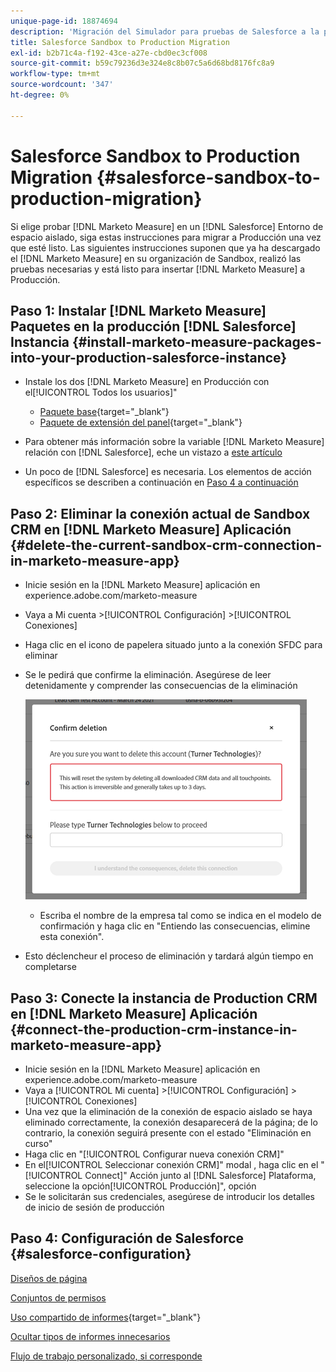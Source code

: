 ```yaml
---
unique-page-id: 18874694
description: 'Migración del Simulador para pruebas de Salesforce a la producción: [!DNL Marketo Measure] - Documentación del producto'
title: Salesforce Sandbox to Production Migration
exl-id: b2b71c4a-f192-43ce-a27e-cbd0ec3cf008
source-git-commit: b59c79236d3e324e8c8b07c5a6d68bd8176fc8a9
workflow-type: tm+mt
source-wordcount: '347'
ht-degree: 0%

---
```


# Salesforce Sandbox to Production Migration {#salesforce-sandbox-to-production-migration}

Si elige probar [!DNL Marketo Measure] en un [!DNL Salesforce] Entorno de espacio aislado, siga estas instrucciones para migrar a Producción una vez que esté listo. Las siguientes instrucciones suponen que ya ha descargado el [!DNL Marketo Measure] en su organización de Sandbox, realizó las pruebas necesarias y está listo para insertar [!DNL Marketo Measure] a Producción.

## Paso 1: Instalar [!DNL Marketo Measure] Paquetes en la producción [!DNL Salesforce] Instancia {#install-marketo-measure-packages-into-your-production-salesforce-instance}

* Instale los dos [!DNL Marketo Measure] en Producción con el[!UICONTROL Todos los usuarios]&quot;

   * [Paquete base](https://appexchange.salesforce.com/appxListingDetail?listingId=a0N3000000B3KLuEAN){target=&quot;_blank&quot;}
   * [Paquete de extensión del panel](https://login.salesforce.com/packaging/installPackage.apexp?p0=04t610000001jI6){target=&quot;_blank&quot;}

* Para obtener más información sobre la variable [!DNL Marketo Measure] relación con [!DNL Salesforce], eche un vistazo a [este artículo](/help/configuration-and-setup/marketo-measure-and-salesforce/how-marketo-measure-and-salesforce-interact.md)
* Un poco de [!DNL Salesforce] es necesaria. Los elementos de acción específicos se describen a continuación en [Paso 4 a continuación](#salesforce-configuration)

## Paso 2: Eliminar la conexión actual de Sandbox CRM en [!DNL Marketo Measure] Aplicación {#delete-the-current-sandbox-crm-connection-in-marketo-measure-app}

* Inicie sesión en la [!DNL Marketo Measure] aplicación en experience.adobe.com/marketo-measure
* Vaya a Mi cuenta >[!UICONTROL Configuración] >[!UICONTROL Conexiones]
* Haga clic en el icono de papelera situado junto a la conexión SFDC para eliminar
* Se le pedirá que confirme la eliminación. Asegúrese de leer detenidamente y comprender las consecuencias de la eliminación

   ![](assets/salesforce-sandbox-to-production-migration-1.png)

   * Escriba el nombre de la empresa tal como se indica en el modelo de confirmación y haga clic en &quot;Entiendo las consecuencias, elimine esta conexión&quot;.
* Esto déclencheur el proceso de eliminación y tardará algún tiempo en completarse

## Paso 3: Conecte la instancia de Production CRM en [!DNL Marketo Measure] Aplicación {#connect-the-production-crm-instance-in-marketo-measure-app}

* Inicie sesión en la [!DNL Marketo Measure] aplicación en experience.adobe.com/marketo-measure
* Vaya a [!UICONTROL Mi cuenta] >[!UICONTROL Configuración] > [!UICONTROL Conexiones]
* Una vez que la eliminación de la conexión de espacio aislado se haya eliminado correctamente, la conexión desaparecerá de la página; de lo contrario, la conexión seguirá presente con el estado &quot;Eliminación en curso&quot;
* Haga clic en &quot;[!UICONTROL Configurar nueva conexión CRM]&quot;
* En el[!UICONTROL Seleccionar conexión CRM]&quot; modal , haga clic en el &quot;[!UICONTROL Connect]&quot; Acción junto al [!DNL Salesforce] Plataforma, seleccione la opción[!UICONTROL Producción]&quot;, opción
* Se le solicitarán sus credenciales, asegúrese de introducir los detalles de inicio de sesión de producción

## Paso 4: Configuración de Salesforce {#salesforce-configuration}

[Diseños de página](/help/configuration-and-setup/marketo-measure-and-salesforce/page-layout-instructions.md)

[Conjuntos de permisos](/help/configuration-and-setup/marketo-measure-and-salesforce/marketo-measure-permission-sets.md)

[Uso compartido de informes](https://help.salesforce.com/articleView?id=analytics_share_folder.htm&amp;type=0){target=&quot;_blank&quot;}

[Ocultar tipos de informes innecesarios](/help/configuration-and-setup/marketo-measure-and-salesforce/hiding-unnecessary-report-types.md)

[Flujo de trabajo personalizado, si corresponde](/help/advanced-marketo-measure-features/custom-revenue-amount/using-a-custom-revenue-amount-field.md)
